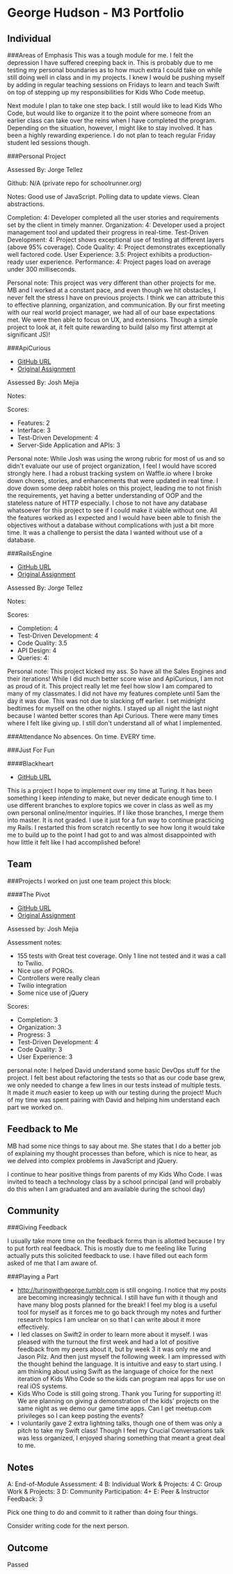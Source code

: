 George Hudson - M3 Portfolio
============================


Individual
----------------------------
###Areas of Emphasis
This was a tough module for me. I felt the depression I have suffered creeping
back in. This is probably due to me testing my personal boundaries as to how much
extra I could take on while still doing well in class and in my projects. I knew I
would be pushing myself by adding in regular teaching sessions on Fridays to learn
and teach Swift on top of stepping up my responsibilities for Kids Who Code meetup.

Next module I plan to take one step back. I still would like to lead Kids Who
Code, but would like to organize it to the point where someone from an earlier class
can take over the reins when I have completed the program. Depending on the situation,
however, I might like to stay involved. It has been a highly rewarding experience.
I do not plan to teach regular Friday student led sessions though.


###Personal Project

Assessed By: Jorge Tellez

Github: N/A (private repo for schoolrunner.org)

Notes: Good use of JavaScript. Polling data to update views. Clean abstractions.

Completion: 4: Developer completed all the user stories and requirements set by the client in timely manner.
Organization: 4: Developer used a project management tool and updated their progress in real-time.
Test-Driven Development: 4: Project shows exceptional use of testing at different layers (above 95% coverage).
Code Quality: 4: Project demonstrates exceptionally well factored code.
User Experience: 3.5: Project exhibits a production-ready user experience.
Performance: 4: Project pages load on average under 300 milliseconds.

Personal note: This project was very different than other projects for me. MB and
I worked at a constant pace, and even though we hit obstacles, I never felt the
stress I have on previous projects. I think we can attribute this to effective
planning, organization, and communication. By our first meeting with our real world
project manager, we had all of our base expectations met. We were then able to
focus on UX, and extensions. Though a simple project to look at, it felt quite
rewarding to build (also my first attempt at significant JS)!

###ApiCurious
* [GitHub URL](https://github.com/Egogre/LitHub)
* [Original Assignment](http://tutorials.jumpstartlab.com/projects/traffic_spy.html)

Assessed By: Josh Mejia

Notes:

Scores:
* Features: 2
* Interface: 3
* Test-Driven Development: 4
* Server-Side Application and APIs: 3

Personal note: While Josh was using the wrong rubric for most of us and so didn't
evaluate our use of project organization, I feel I would have scored strongly here.
I had a robust tracking system on Waffle.io where I broke down chores, stories,
and enhancements that were updated in real time. I dove down some deep rabbit holes
on this project, leading me to not finish the requirements, yet having a better
understanding of OOP and the stateless nature of HTTP especially. I chose to not
have any database whatsoever for this project to see if I could make it viable
without one. All the features worked as I expected and I would have been able to
finish the objectives without a database without complications with just a bit more
time. It was a challenge to persist the data I wanted without use of a database.

###RailsEngine
* [GitHub URL](https://github.com/Egogre/rails_engine)
* [Original Assignment](https://github.com/turingschool/ruby-submissions/blob/master/1507/11-rails_engine.markdown)

Assessed By: Jorge Tellez

Notes:

Scores:
* Completion: 4
* Test-Driven Development: 4
* Code Quality: 3.5
* API Design: 4
* Queries: 4:

Personal note: This project kicked my ass. So have all the Sales Engines and their
iterations! While I did much better score wise and ApiCurious, I am not as proud of
it. This project really let me feel how slow I am compared to many of my classmates.
I did not have my features complete until 5am the day it was due. This was not due
to slacking off earlier. I set midnight bedtimes for myself on the other nights. I
stayed up all night the last night because I wanted better scores than Api Curious.
There were many times where I felt like giving up. I still don't understand all
of what I implemented.

###Attendance
No absences. On time. EVERY time.

###Just For Fun

####Blackheart
* [GitHub URL](https://github.com/Egogre/blackheart)

This is a project I hope to implement over my time at Turing. It has been something I keep *intending* to make, but never dedicate enough time to. I use different branches to explore topics we cover in class as well as my own personal online/mentor inquiries. If I like those branches, I merge them into master. It is not graded. I use it just for a fun way to continue practicing my Rails. I restarted this from scratch recently
to see how long it would take me to build up to the point I had got to and was almost
disappointed with how little it felt like I had accomplished before!


Team
--------------------------------------
###Projects
I worked on just one team project this block:

####The Pivot
* [GitHub URL](https://github.com/ChrisCenatie/the_pivot)
* [Original Assignment](http://tutorials.jumpstartlab.com/projects/traffic_spy.html)

Assessed by: Josh Mejia

Assessment notes:

* 155 tests with Great test coverage. Only 1 line not tested and it was a call to Twilio.
* Nice use of POROs.
* Controllers were really clean
* Twilio integration
* Some nice use of jQuery

Scores:

* Completion: 3
* Organization: 3
* Progress: 3
* Test-Driven Development: 4
* Code Quality: 3
* User Experience: 3

personal note: I helped David understand some basic DevOps stuff for the project.
I felt best about refactoring the tests so that as our code base grew, we only
needed to change a few lines in our tests instead of multiple tests. It made it
*much* easier to keep up with our testing during the project! Much of my time
was spent pairing with David and helping him understand each part we worked on.   


Feedback to Me
--------------------------------------
MB had some nice things to say about me. She states that I do a better job of
explaining my thought processes than before, which is nice to hear, as we delved
into complex problems in JavaScript and jQuery.

I continue to hear positive things from parents of my Kids Who Code. I was invited
to teach a technology class by a school principal (and will probably do this when
I am graduated and am available during the school day)


Community
-------------------------------------

###Giving Feedback

I usually take more time on the feedback forms than is allotted because I try to put
forth real feedback. This is mostly due to me feeling like Turing actually puts
this solicited feedback to use. I have filled out each form asked of me that I am
aware of.  

###Playing a Part

* http://turingwithgeorge.tumblr.com is still ongoing. I notice that my posts are
  becoming increasingly technical. I still have fun with it though and have many
  blog posts planned for the break! I feel my blog is a useful tool for myself as
  it forces me to go back through my notes and further research topics I am unclear
  on so that I can write about it more effectively.
* I led classes on Swift2 in order to learn more about it myself. I was pleased
  with the turnout the first week and had a lot of positive feedback from my peers
  about it, but by week 3 it was only me and Jason Pilz. And then just myself the
  following week. I am impressed with the thought behind the language. It is
  intuitive and easy to start using. I am thinking about using Swift as the
  language of choice for the next iteration of Kids Who Code so the kids can program
  real apps for use on real iOS systems.
* Kids Who Code is still going strong. Thank you Turing for supporting it! We are
  planning on giving a demonstration of the kids' projects on the same night as we
  demo our game time apps. Can I get meetup.com privileges so I can keep posting
  the events?
* I voluntarily gave 2 extra lightning talks, though one of them was only a pitch
  to take my Swift class! Though I feel my Crucial Conversations talk was less
  organized, I enjoyed sharing something that meant a great deal to me. 

## Notes

A: End-of-Module Assessment: 4
B: Individual Work & Projects: 4 
C: Group Work & Projects: 3
D: Community Participation: 4+ 
E: Peer & Instructor Feedback: 3

Pick one thing to do and commit to it rather than doing four things.  

Consider writing code for the next person.

## Outcome

Passed
